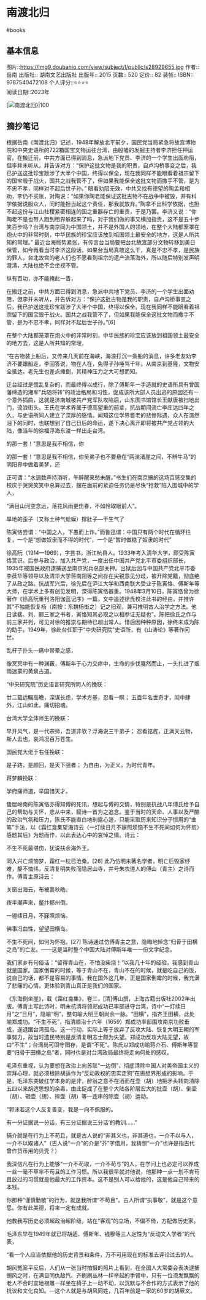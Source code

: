 ---
---

# 南渡北归
#books 
## 基本信息

图片::https://img9.doubanio.com/view/subject/l/public/s28929655.jpg
作者:: 岳南
出版社:: 湖南文艺出版社
出版年:: 2015
页数:: 520
定价:: 82
装帧:: 
ISBN:: 9787540472108
个人评分::⭐⭐⭐⭐  
阅读日期::2023年

 [![南渡北归}|100](https://img9.doubanio.com/view/subject/l/public/s28929655.jpg)

## 摘抄笔记
根据岳南《南渡北归》记述，1948年解放北平前夕，国民党当局紧急将故宫博物院和中央史语所的722箱国宝文物运往台湾，由殷墟的发掘主持者李济担任押运官。在搬迁前，中共方面已得到消息，急派地下党员、李济的一个学生出面劝阻，但李并未听从，并告诉对方：“保护这批文物是我的职责，自卢沟桥事变之后，我已护送这批珍宝跋涉了大半个中国，终得以保全，现在我同样不能眼看着祖宗留下的国宝毁于战火，国共之战我管不了，但如果我能保全这批文物而撒手不管，是为不忠不孝，同样对不起后世子孙。”
眼看劝阻无效，中共又找有德望的陶孟和相劝，李仍不买账，对陶说：“如果你陶老能保证这批古物不在战争中被毁，并有科学依据说服众人，同时能担当起这个责任，那我就放弃。”陶拿不出科学依据，也担不起这份与江山社稷紧密相连的国之重器存亡的重责，于是乃罢。李济又说：“你陶老不是也带人跑到租界躲起来了吗，对于我们做的事又横加指责，这不是五十步笑百步吗？台湾与南京同为中国领土，并不是外国人的领地，在整个大陆都笼罩在炮火中的非常时刻，中华民族的珍宝应该放到祖国领土最安全的地方，这是人所共知的常理。”
最近台海局势紧张，有传言台当局要把台北故宫部分文物转移到美日保管，如今再看当时李济这段话，如果台当局真敢这么干，真是不忠不孝，是民族的罪人，台北故宫的老人们也不愿看到祖宗的遗产流落海外，所以随后特别发声明澄清，大陆也绝不会坐视不管。

纵有百功，亦不能掩此一眚，

在搬迁之前，中共方面已得到消息，急派中共地下党员、李济的一个学生出面劝阻，但李并未听从，并告诉对方：“保护这批古物是我的职责，自卢沟桥事变之后，我已护送这批珍宝跋涉了大半个中国，终得以保全。现在我同样不能眼看着祖宗留下的国宝毁于战火。国共之战我管不了，但如果我能保全这批文物而撒手不管，是为不忠不孝，同样对不起后世子孙。”[6]

在整个大陆都笼罩在炮火中的非常时刻，中华民族的珍宝应该放到祖国领土最安全的地方去，这是人所共知的常理，

“在古物装上船后，又传来几天前在海峡，海浪打沉一条船的消息，许多老友劝李济不要跟船走，李回答说，物在人在，免得子孙唾骂千年。从南京到基隆，文物安全抵达，老先生也差点瘫倒，其精神压力之大可想而知。

迁台经过是慌乱复杂的，而最终得以成行，除了傅斯年一手造就的史语所具有曾国藩缔造的湘军“兵随将转”的政治格局和习性，促成该所大部人员出逃的原因还有一个意外插曲，这就是济南城被共产党军队攻陷后，山东图书馆馆长王献唐被扫地出门，流浪街头。王氏在学术界属于德高望重的前辈，抗战期间流亡李庄达四年之久，与史语所同人建立了深厚的感情。闻知这位学界耆老的悲惨际遇，众人在潸然泪下的同时，也联想到了自己日后的命运，遂下决心离开即将被共产党占领的大陆，像当年的徐福浮海东渡一样出走台湾。

的那一套！”意思是我不相信，你

的那一套！”意思是我不相信，你吴弟子也不要悬在“两涘渚崖之间，不辨牛马”的阴阳界中做着美梦，还

正可谓：“水调数声持酒听，午醉醒来愁未醒。”书生们在南京搞的这场百感交集的校庆于哭哭笑笑中总算过去，摆在面前的紧迫任务仍是尽快“抢救”陷入围城中的学人，

“满目山河空念远，落花风雨更伤春，不如怜取眼前人”。

旱地的歪子（又称土种气蛤蟆）撑肚子—干生气了

陈寅恪尝谓：“中国之人，下愚而上诈。”而鲁迅谓：中国只有两个时代在循环往复，一个是“想做奴隶而不得的时代”，一个是“暂时做稳了奴隶的时代”

徐高阮（1914—1969），字芸书，浙江杭县人。1933年考入清华大学，颇受陈寅恪赏识。后参与政治，加入共产党，一度出任中国共产党北平市委组织部长，1935年被国民政府逮捕送至南京宪兵总部关押。出狱后因与中国共产党北平市委李葆华等领导以及清华大学蒋南翔等之间存在尖锐意见分歧，被开除党籍，彻底绝了从政之路。抗战军兴后，徐先后在沪江大学和西南联大受业于陈寅恪、傅斯年等大师，在学术上多有创见发明，深得陈寅恪器重。1948年3月10日，陈寅恪曾为徐著作《徐高阮重刊洛阳伽蓝记序》一篇，文中追述徐氏校注此书的经由，并推许其“不独能恢复杨（南按：东魏杨衒之）记之旧观，兼可推明古人治学之方法。他日读裴、刘、郦三家之书者，寅恪知其必取之以相参证无疑也”。陈把徐氏之作与前三家并列，可见对徐的推崇与期待已超出常人。惜后因种种原因，徐终未成为陈的助手。1949年，徐赴台任职于“中央研究院”史语所，有《山涛论》等著作问世。

乱杆子扑头—痛中带晕之感，

像冥冥中有一种渊薮，傅斯年于心力交瘁中，生命的步伐戛然而止，一头扎进了烟雨迷蒙的黄泉古道。

“中央研究院”历史语言研究所同人的挽联：

廿二载远瞩高瞻，深谋长虑，学术方基，忍看一瞑； 五百年名世奇才，闳中肆外，江山如此，痛切招魂。

台湾大学全体师生的挽联：

早开风气，是一代宗师，吾道非欤？浮海说三千弟子； 忍看铭旌，正满天云物，斯人去也，哀鸿况百万苍生。

国民党大佬于右任挽联：

是子路，是颜回，是天下强者； 为自由，为正义，为时代青年。

蒋梦麟挽联：

学府痛师道，举国惜天才。

蛰居岭南的陈寅恪亦得知傅的死讯，想起与傅的交情，特别是抗战八年傅氏给予自己的帮助与关怀，悲从中来，赋诗一首为之追念。鉴于当时的天命、人事以及严酷的政治气氛和压力，陈氏不能直白地剖露心迹，只能采取历来知识分子惯用的“曲笔”手法，以《霜红龛集望海诗云〈一灯续日月不寐照烦恼不生不死间如何为怀抱〉感题其后》为题而作，以此表达心中的哀悼之情。诗云：

不生不死最堪伤，犹说扶余海外王。

同入兴亡烦恼梦，霜红一枕已沧桑。[26] 此乃仿明末著名学者，明亡后毁家纾难，嫠不恤纬，反清复明失败而隐居山寺，并号朱衣道人的傅山（青主）之诗而作。傅青主原诗云：

关窗出海云，布被裹秋皓。

夜半潮声来，鳌抃郁州倒。

一镫续日月，不寐照烦恼。

佛事冯血性，望望田横岛。

不生不死间，如何为怀抱。[27] 陈诗通过仿傅青主之意，隐晦地悼念“归骨于田横之岛”的亡友。——这是当时整个中国大陆对傅斯年唯一一份文字纪念。

我们家乡有句俗话：“留得青山在，不怕没柴烧！”以我几十年的经验，我感到青山就是国家。国家倒霉的时候，等于青山不在，青山不在的时候，就是吃自己的饭，说自己的话，都不是容易的事情。我在国外这几年，正是国家倒霉的时候，我充满了悲痛的心情，更体验到青山真正是我们的国家。

《东海倒坐崖》，载《霜红龛集》，卷三，[清]傅山撰，上海古籍出版社2002年出版。傅青主写此诗时，明末抗清将领郑成功已率部进守台湾，诗中“一灯续日月”之“日月”，隐喻“明”，整句喻大明王朝尚余一脉。“田横”，指齐王田横，此处喻郑成功。“不生不死”，指清顺治十六年（1659）郑成功率部围攻南京功败垂成，遂退踞台湾孤岛。这一行动，实际上等于放弃了反攻大陆、恢复大明王朝的军事努力，故当时遗民特别是反清复明志士颇为失望。郑成功反攻大陆无望，故曰“不生”；台湾尚可固守图存，是谓“不死”。陈氏以郑成功喻蒋介石、傅斯年等誓要“归骨于田横之岛”者，同时也是对台湾政局最终将走向何处的感叹。

毛泽东重视，认为要想在政治上向苏联“一边倒”，彻底清除中国人对美帝国主义的崇拜心理，就必须根除胡适作为“反动政权的忠实走狗”在思想界形成的影响。于是，毛泽东突破红学本身的是非，醉翁之意不在酒而在壶（胡）地把矛头转向清除五四以来胡适思想的余毒，由此促成了在整个大陆各阶层宏大的批壶（胡）、倒壶（胡）、砸壶（胡）、摔壶（胡）等一连串的除壶（胡）运动。

“郭沫若这个人反复善变，我是一向不佩服的。

有一分证据说一分话，有三分证据说三分话’的教训……”

狷介就是在行为上不苟且，就是古人说的“非其义也，非其道也，一介不以与人，一介不以取诸人”（古人说“一介”的介是“芥”字借用，我猜想“一介”也许是指古代曾作货币用的贝壳？）

我深信凡在行为上能够“一介不苟取，一介不苟与”的人，在学问上也必定可以养成一丝一毫不草率不苟且的工作习惯。所以我很早就对他说，他那种一点一划不肯苟且放过的习惯就是他最大的工作资本。这不是别人可以给他的，这是他自己带来的本钱。

你那种“谨慎勤敏”的行为，就是我所谓“不苟且”。古人所谓“执事敬”，就是这个意思。你有此美德，将来一定有成就。

他教我写历史必须超政治超阶级，站在“客观”的立场，不偏不倚，方配做历史家。

毛泽东早在1949年就已将胡适、傅斯年、钱穆等三人定性为“反动文人学者”的代表，

“看一个人应当依据他的历史背景和条件，万不可用现在的标准去评论过去的人。

胡风冤案平反后，人们从一张当时拍摄的照片上看到，在全国人大常委会表决逮捕胡风之时，在满目同仇敌忾、齐刷刷丛林一样举起的手臂中，只有一位须发飘飘的老人不合时宜地根雕一样坐在椅子上一动不动，以沉默与不合作的方式表示了他的抗议和文化良知。—这个人就是与胡风同姓，几百年前是一家的60岁的胡厥文。
